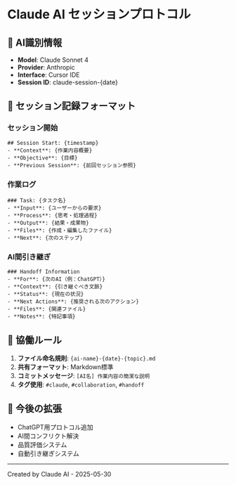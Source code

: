 # Claude AI セッションプロトコル

## 🤖 AI識別情報
- **Model**: Claude Sonnet 4
- **Provider**: Anthropic
- **Interface**: Cursor IDE
- **Session ID**: claude-session-{date}

## 📝 セッション記録フォーマット

### セッション開始
```
## Session Start: {timestamp}
- **Context**: {作業内容概要}
- **Objective**: {目標}
- **Previous Session**: {前回セッション参照}
```

### 作業ログ
```
### Task: {タスク名}
- **Input**: {ユーザーからの要求}
- **Process**: {思考・処理過程}
- **Output**: {結果・成果物}
- **Files**: {作成・編集したファイル}
- **Next**: {次のステップ}
```

### AI間引き継ぎ
```
### Handoff Information
- **For**: {次のAI（例：ChatGPT）}
- **Context**: {引き継ぐべき文脈}
- **Status**: {現在の状況}
- **Next Actions**: {推奨される次のアクション}
- **Files**: {関連ファイル}
- **Notes**: {特記事項}
```

## 🔄 協働ルール

1. **ファイル命名規則**: `{ai-name}-{date}-{topic}.md`
2. **共有フォーマット**: Markdown標準
3. **コミットメッセージ**: `[AI名] 作業内容の簡潔な説明`
4. **タグ使用**: `#claude`, `#collaboration`, `#handoff`

## 🎯 今後の拡張

- ChatGPT用プロトコル追加
- AI間コンフリクト解決
- 品質評価システム
- 自動引き継ぎシステム

---
Created by Claude AI - 2025-05-30 